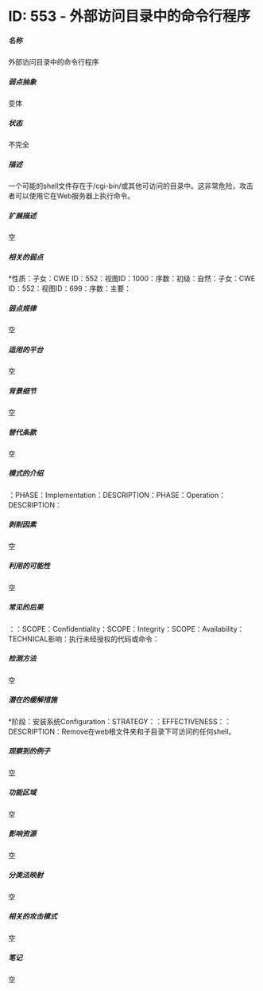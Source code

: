 # ID: 553 - 外部访问目录中的命令行程序
<h5>名称</h5>外部访问目录中的命令行程序
<h5>弱点抽象</h5>变体
<h5>状态</h5>不完全
<h5>描述</h5>一个可能的shell文件存在于/cgi-bin/或其他可访问的目录中。这非常危险，攻击者可以使用它在Web服务器上执行命令。
<h5>扩展描述</h5>空
<h5>相关的弱点</h5>*性质：子女：CWE ID：552：视图ID：1000：序数：初级：自然：子女：CWE ID：552：视图ID：699：序数：主要：
<h5>弱点规律</h5>空
<h5>适用的平台</h5>空
<h5>背景细节</h5>空
<h5>替代条款</h5>空
<h5>模式的介绍</h5>：PHASE：Implementation：DESCRIPTION：PHASE：Operation：DESCRIPTION：
<h5>剥削因素</h5>空
<h5>利用的可能性</h5>空
<h5>常见的后果</h5>：：SCOPE：Confidentiality：SCOPE：Integrity：SCOPE：Availability：TECHNICAL影响：执行未经授权的代码或命令：
<h5>检测方法</h5>空
<h5>潜在的缓解措施</h5>*阶段：安装系统Configuration：STRATEGY：：EFFECTIVENESS：：DESCRIPTION：Remove在web根文件夹和子目录下可访问的任何shell。
<h5>观察到的例子</h5>空
<h5>功能区域</h5>空
<h5>影响资源</h5>空
<h5>分类法映射</h5>空
<h5>相关的攻击模式</h5>空
<h5>笔记</h5>空

